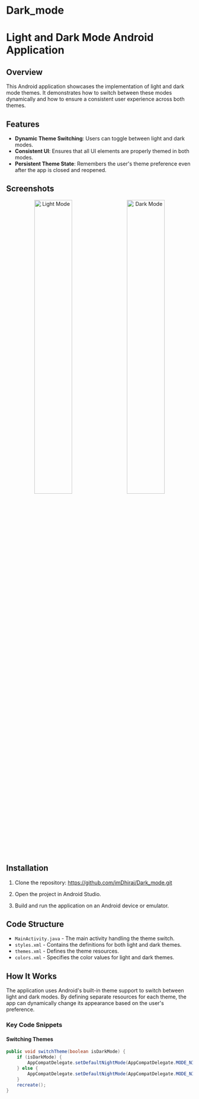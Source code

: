 # Dark_mode
# Light and Dark Mode Android Application

## Overview

This Android application showcases the implementation of light and dark mode themes. It demonstrates how to switch between these modes dynamically and how to ensure a consistent user experience across both themes.

## Features

- **Dynamic Theme Switching**: Users can toggle between light and dark modes.
- **Consistent UI**: Ensures that all UI elements are properly themed in both modes.
- **Persistent Theme State**: Remembers the user's theme preference even after the app is closed and reopened.



## Screenshots

<p align="center">
  <img src="https://github.com/imDhiraj/Dark_mode/assets/93609511/a2fce683-d721-4a5e-a56d-cfef07495813" alt="Light Mode" width="45%" style="margin-right: 20px;"  />
   
  <img src="https://github.com/imDhiraj/Dark_mode/assets/93609511/4f6443b7-a386-467f-8ffe-bf062e5f5728" alt="Dark Mode" width="45%" />
</p>

## Installation

1. Clone the repository:
   https://github.com/imDhiraj/Dark_mode.git

2. Open the project in Android Studio.

3. Build and run the application on an Android device or emulator.

## Code Structure

- `MainActivity.java` - The main activity handling the theme switch.
- `styles.xml` - Contains the definitions for both light and dark themes.
- `themes.xml` - Defines the theme resources.
- `colors.xml` - Specifies the color values for light and dark themes.

## How It Works

The application uses Android's built-in theme support to switch between light and dark modes. By defining separate resources for each theme, the app can dynamically change its appearance based on the user's preference.

### Key Code Snippets

#### Switching Themes
```java
public void switchTheme(boolean isDarkMode) {
    if (isDarkMode) {
        AppCompatDelegate.setDefaultNightMode(AppCompatDelegate.MODE_NIGHT_YES);
    } else {
        AppCompatDelegate.setDefaultNightMode(AppCompatDelegate.MODE_NIGHT_NO);
    }
    recreate();
}

